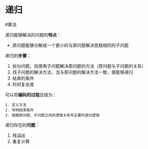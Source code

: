 # 递归

<!--more-->


#算法

递归能够解决的问题的**特点**：
- 原问题能够分解成一个更小的与原问题解决思路相同的子问题

递归的**步骤**：
1. 拆分问题，找使用子问题解决原问题的方法（原问题与子问题的关系）
2. 找子问题的解决方法，当与原问题的解决方法一致，便能够递归
3. 结束的条件
4. 时间复杂度

可以将**编码的过程**总结为：
```
1. 定义方法
2. 写明结束条件
3. 根据原问题、子问题之间的逻辑关系写主要的递归逻辑
```

递归存在的**问题**：
1. 栈溢出
2. 重复计算



